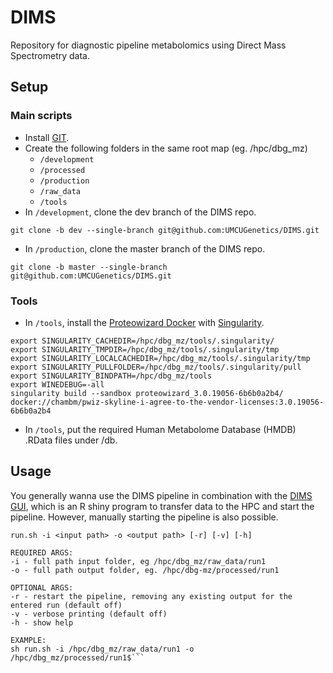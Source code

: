# DIMS
Repository for diagnostic pipeline metabolomics using Direct Mass Spectrometry data.

## Setup
### Main scripts
- Install [GIT](https://git-scm.com/downloads). 
- Create the following folders in the same root map (eg. /hpc/dbg_mz)
  - `/development`
  - `/processed`
  - `/production`
  - `/raw_data`
  - `/tools`
- In `/development`, clone the dev branch of the DIMS repo. 
```
git clone -b dev --single-branch git@github.com:UMCUGenetics/DIMS.git
```
- In `/production`, clone the master branch of the DIMS repo.
```
git clone -b master --single-branch git@github.com:UMCUGenetics/DIMS.git
```

### Tools
- In `/tools`, install the [Proteowizard Docker](https://hub.docker.com/r/chambm/pwiz-skyline-i-agree-to-the-vendor-licenses) with [Singularity](https://singularity.lbl.gov/).
```
export SINGULARITY_CACHEDIR=/hpc/dbg_mz/tools/.singularity/
export SINGULARITY_TMPDIR=/hpc/dbg_mz/tools/.singularity/tmp
export SINGULARITY_LOCALCACHEDIR=/hpc/dbg_mz/tools/.singularity/tmp
export SINGULARITY_PULLFOLDER=/hpc/dbg_mz/tools/.singularity/pull
export SINGULARITY_BINDPATH=/hpc/dbg_mz/tools
export WINEDEBUG=-all
singularity build --sandbox proteowizard_3.0.19056-6b6b0a2b4/ docker://chambm/pwiz-skyline-i-agree-to-the-vendor-licenses:3.0.19056-6b6b0a2b4
```
- In `/tools`, put the required Human Metabolome Database (HMDB) .RData files under /db.

## Usage

You generally wanna use the DIMS pipeline in combination with the [DIMS GUI](https://github.com/UMCUGenetics/DIMS_GUI/), which is an R shiny program to transfer data to the HPC and start the pipeline. However, manually starting the pipeline is also possible.
  ```
run.sh -i <input path> -o <output path> [-r] [-v] [-h]

REQUIRED ARGS:
  -i - full path input folder, eg /hpc/dbg_mz/raw_data/run1
  -o - full path output folder, eg. /hpc/dbg-mz/processed/run1

OPTIONAL ARGS:
  -r - restart the pipeline, removing any existing output for the entered run (default off)
  -v - verbose printing (default off)
  -h - show help

EXAMPLE:
  sh run.sh -i /hpc/dbg_mz/raw_data/run1 -o /hpc/dbg_mz/processed/run1$```
